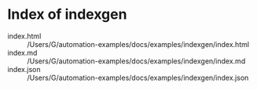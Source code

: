 
# Index of indexgen
<dl>

<dt>index.html</dt>
<dd>/Users/G/automation-examples/docs/examples/indexgen/index.html</dd>

<dt>index.md</dt>
<dd>/Users/G/automation-examples/docs/examples/indexgen/index.md</dd>

<dt>index.json</dt>
<dd>/Users/G/automation-examples/docs/examples/indexgen/index.json</dd>

</dl>

